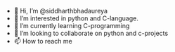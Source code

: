 - 👋 Hi, I’m @siddharthbhadaureya
- 👀 I’m interested in python and C-language.
- 🌱 I’m currently learning C-programming
- 💞️ I’m looking to collaborate on python and c-projects
- 📫 How to reach me 

<!---
siddharthbhadaureya/siddharthbhadaureya is a ✨ special ✨ repository because its `README.md` (this file) appears on your GitHub profile.
You can click the Preview link to take a look at your changes.
--->
